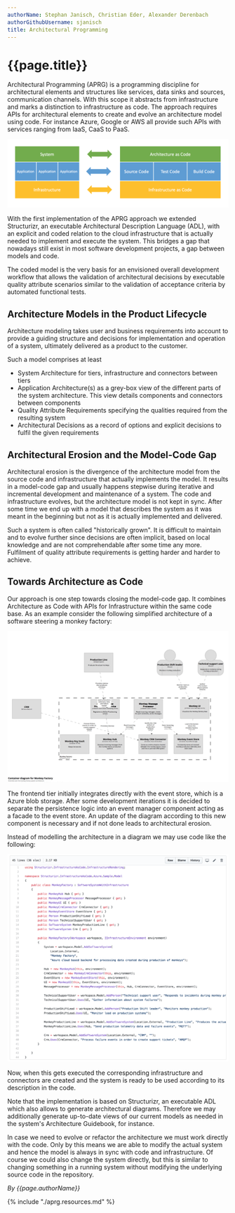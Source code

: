 ```yaml
---
authorName: Stephan Janisch, Christian Eder, Alexander Derenbach
authorGithubUsername: sjanisch
title: Architectural Programming
---
```

# {{page.title}}


Architectural Programming (APRG) is a programming discipline for architectural elements and structures like services, data sinks and sources, communication channels. With this scope it abstracts from infrastructure and marks a distinction to infrastructure as code. The approach requires APIs for architectural elements to create and evolve an architecture model using code. For instance Azure, Google or AWS all provide such APIs with services ranging from IaaS, CaaS to PaaS.

![Architectual programming in context](./aprg/aprg_context.png)

With the first implementation of the APRG approach we extended Structurizr, an executable Architectural Description Language (ADL), with an explicit and coded relation to the cloud infrastructure that is actually needed to implement and execute the system. This bridges a gap that nowadays still exist in most software development projects, a gap between models and code.

The coded model is the very basis for an envisioned overall development workflow that allows the validation of architectural decisions by executable quality attribute scenarios similar to the validation of acceptance criteria by automated functional tests. 

## Architecture Models in the Product Lifecycle
Architecture modeling takes user and business requirements into account to provide a guiding structure and decisions for implementation and operation of a system, ultimately delivered as a product to the customer.

Such a model comprises at least

- System Architecture for tiers, infrastructure and connectors between tiers
- Application Architecture(s) as a grey-box view of the different parts of the system architecture. This view details components and connectors between components 
- Quality Attribute Requirements specifying the qualities required from the resulting system
- Architectural Decisions as a record of options and explicit decisions to fulfil the given requirements


## Architectural Erosion and the Model-Code Gap
Architectural erosion is the divergence of the architecture model from the source code and infrastructure that actually implements the model. It results in a model-code gap and usually happens stepwise during iterative and incremental development and maintenance of a system. The code and infrastructure evolves, but the architecture model is not kept in sync. After some time we end up with a model that describes the system as it was meant in the beginning but not as it is actually implemented and delivered. 

Such a system is often called "historically grown". It is difficult to maintain and to evolve further since decisions are often implicit, based on local knowledge and are not comprehendable after some time any more. Fulfilment of quality attribute requirements is getting harder and harder to achieve.

## Towards Architecture as Code 
Our approach is one step towards closing the model-code gap. It combines Architecture as Code with APIs for Infrastructure within the same code base. As an example consider the following simplified architecture of a software steering a monkey factory:

![Containerdiagramm monkey factory](./aprg/container_diagramm_monkey.png)

The frontend tier initially integrates directly with the event store, which is a Azure blob storage. After some development iterations it is decided to separate the persistence logic into an event manager component acting as a facade to the event store. An update of the diagram according to this new component is necessary and if not done leads to architectural erosion. 

Instead of modelling the architecture in a diagram we may use code like the following:

![Structurizr code](./aprg/code_archi_monkey.png)

Now, when this gets executed the corresponding infrastructure and connectors are created and the system is ready to be used according to its description in the code.

Note that the implementation is based on Structurizr, an executable ADL which also allows to generate architectural diagrams. Therefore we may additionally generate up-to-date views of our current models as needed in the system's Architecture Guidebook, for instance.

In case we need to evolve or refactor the architecture we must work directly with the code. Only by this means we are able to modify the actual system and hence the model is always in sync with code and infrastructure. Of course we could also change the system directly, but this is similar to changing something in a running system without modifying the underlying source code in the repository. 


*By {{page.authorName}}*

{% include "./aprg.resources.md" %}
